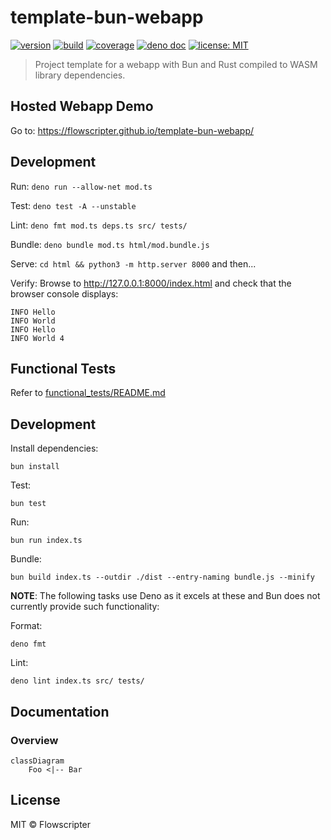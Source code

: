 # template-bun-webapp

[![version](https://img.shields.io/github/v/release/flowscripter/template-bun-webapp?sort=semver)](https://github.com/flowscripter/template-bun-webapp/releases)
[![build](https://img.shields.io/github/actions/workflow/status/flowscripter/template-bun-webapp/release-deno-webapp.yml)](https://github.com/flowscripter/template-bun-webapp/actions/workflows/release-deno-webapp.yml)
[![coverage](https://codecov.io/gh/flowscripter/template-bun-webapp/branch/main/graph/badge.svg?token=EMFT2938ZF)](https://codecov.io/gh/flowscripter/template-bun-webapp)
[![deno doc](https://doc.deno.land/badge.svg)](https://jsr.io/@flowscripter/template-bun-webapp/doc)
[![license: MIT](https://img.shields.io/github/license/flowscripter/template-bun-webapp)](https://github.com/flowscripter/template-bun-webapp/blob/main/LICENSE)

> Project template for a webapp with Bun and Rust compiled to WASM library dependencies.

## Hosted Webapp Demo

Go to: https://flowscripter.github.io/template-bun-webapp/

## Development

Run: `deno run --allow-net mod.ts`

Test: `deno test -A --unstable`

Lint: `deno fmt mod.ts deps.ts src/ tests/`

Bundle: `deno bundle mod.ts html/mod.bundle.js`

Serve: `cd html && python3 -m http.server 8000` and then...

Verify: Browse to http://127.0.0.1:8000/index.html and check that the browser console displays:

    INFO Hello
    INFO World
    INFO Hello
    INFO World 4

## Functional Tests

Refer to [functional_tests/README.md](functional_tests/README.md)

## Development

Install dependencies:

`bun install`

Test:

`bun test`

Run:

`bun run index.ts`

Bundle:

`bun build index.ts --outdir ./dist --entry-naming bundle.js --minify`

**NOTE**: The following tasks use Deno as it excels at these and Bun does not
currently provide such functionality:

Format:

`deno fmt`

Lint:

`deno lint index.ts src/ tests/`

## Documentation

### Overview

```mermaid
classDiagram
    Foo <|-- Bar
```

## License

MIT © Flowscripter

